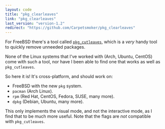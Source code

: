 ```yaml
---
layout: code
title: "pkg_clearleaves"
link: "pkg_clearleaves"
last_version: "version-1.2"
redirect: "https://github.com/Carpetsmoker/pkg_clearleaves"
---
```


For FreeBSD there's a tool called [`pkg_cutleaves`][cl], which is a *very* handy
tool to quickly remove unneeded packages.

None of the Linux systems that I've worked with (Arch, Ubuntu, CentOS) come with
such a tool, nor have I been able to find one that works as well as
`pkg_cutleaves`.

So here it is! It's cross-platform, and should work on:

- FreeBSD with the new `pkg` system.
- `pacman` (Arch Linux).
- `rpm` (Red Hat, CentOS, Fedora, SUSE, many more).
- `dpkg` (Debian, Ubuntu, many more).

This only implements the visual mode, and not the interactive mode, as I find
that to be much more useful. Note that the flags are *not* compatible with
`pkg_cutleaves`.

[cl]: http://www.freshports.org/ports-mgmt/pkg_cutleaves/
